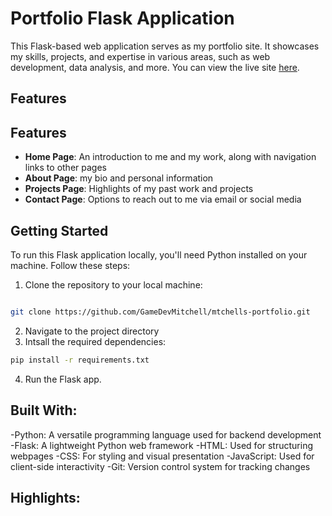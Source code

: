 # Portfolio Flask Application

This Flask-based web application serves as my portfolio site. It showcases my skills, projects, and expertise in various areas, such as web development, data analysis, and more.
You can view the live site [here](https://mitchells-portfolio.onrender.com).

## Features

## Features

- **Home Page**: An introduction to me and my work, along with navigation links to other pages
- **About Page**: my bio and personal information
- **Projects Page**: Highlights of my past work and projects
- **Contact Page**: Options to reach out to me via email or social media

## Getting Started

To run this Flask application locally, you'll need Python installed on your machine. Follow these steps:

1. Clone the repository to your local machine:

```bash

git clone https://github.com/GameDevMitchell/mtchells-portfolio.git

```

2. Navigate to the project directory
3. Intsall the required dependencies:

```bash
pip install -r requirements.txt
```

4. Run the Flask app.

## Built With:

-Python: A versatile programming language used for backend development
-Flask: A lightweight Python web framework
-HTML: Used for structuring webpages
-CSS: For styling and visual presentation
-JavaScript: Used for client-side interactivity
-Git: Version control system for tracking changes

## Highlights:
